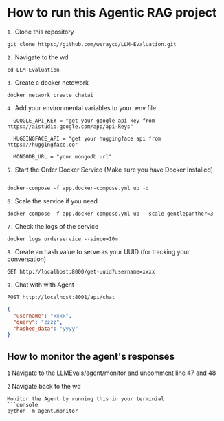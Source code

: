 # How to run this Agentic RAG project
`1.` Clone this repository
```console
git clone https://github.com/werayco/LLM-Evaluation.git
```
`2.` Navigate to the wd
```console
cd LLM-Evaluation
```

`3.` Create a docker netowork
```console
docker network create chatai
```

`4.` Add your environmental variables to your .env file
```console
  GOOGLE_API_KEY = "get your google api key from https://aistudio.google.com/app/api-keys"

  HUGGINGFACE_API = "get your huggingface api from https://huggingface.co"

  MONGODB_URL = "your mongodb url"
```

`5.` Start the Order Docker Service (Make sure you have Docker Installed)
```console

docker-compose -f app.docker-compose.yml up -d
```

`6.` Scale the service if you need
```console
docker-compose -f app.docker-compose.yml up --scale gentlepanther=3
```
`7.` Check the logs of the service
```console
docker logs orderservice --since=10m
```

`8.` Create an hash value to serve as your UUID (for tracking your conversation)

```console
GET http://localhost:8000/get-uuid?username=xxxx
```

`9.` Chat with with Agent
```console
POST http://localhost:8001/api/chat
```
```json
{
  "username": "xxxx",
  "query": "zzzz",
  "hashed_data": "yyyy"
}
```


## How to monitor the agent's responses
`1`  Navigate to the LLMEvals/agent/monitor and uncomment line 47 and 48

`2` Navigate back to the wd
```
Monitor the Agent by running this in your terminial
```console
python -m agent.monitor
```



